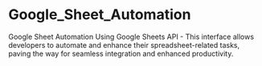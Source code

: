 # Google_Sheet_Automation
Google Sheet Automation Using Google Sheets API  - This interface allows developers to automate and enhance their spreadsheet-related tasks, paving the way for seamless integration and enhanced productivity.
